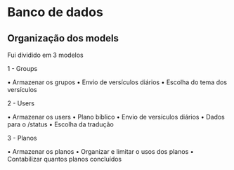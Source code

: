 # Banco de dados

## Organização dos models

Fui dividido em 3 modelos

1 - Groups

• Armazenar os grupos
• Envio de versículos diários
• Escolha do tema dos versículos

2 - Users

• Armazenar os users
• Plano bíblico
• Envio de versículos diários
• Dados para o /status
• Escolha da tradução

3 - Planos

• Armazenar os planos
• Organizar e limitar o usos dos planos
• Contabilizar quantos planos concluídos

